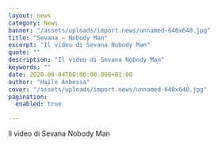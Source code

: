 ```yaml
---
layout: news
category: News
banner: "/assets/uploads/import.news/unnamed-640x640.jpg"
title: "Sevana – Nobody Man"
excerpt: "Il video di Sevana Nobody Man"
quote: ""
description: "Il video di Sevana Nobody Man"
keywords: ""
date: 2020-06-04T00:00:00.000+01:00
author: "Haile Anbessa"
cover: "/assets/uploads/import.news/unnamed-640x640.jpg"
pagination:
  enabled: true

---
```


Il video di Sevana Nobody Man